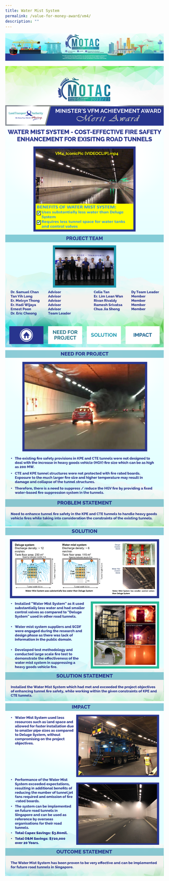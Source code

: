 ```yaml
---
title: Water Mist System
permalink: /value-for-money-award/vm4/
description: ""
---
```

![](/images/hero.png)

![](/images/VFM/VM4/e-Panel_VM4_v01_Individual%20Award%20Contents%201.png)
![](/images/VFM/VM4/e-Panel_VM4_v01_Individual%20Award%20Contents%202.png)
![](/images/VFM/VM4/e-Panel_VM4_v01_Individual%20Award%20Contents%203.png)
![](/images/VFM/VM4/e-Panel_VM4_v01_Individual%20Award%20Contents%204.png)